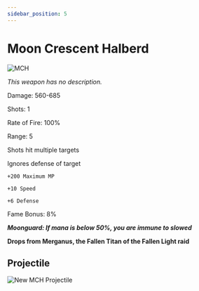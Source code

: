 ```yaml
---
sidebar_position: 5
---
```


# Moon Crescent Halberd

![MCH](https://vwiki.valorserver.com/api/item/picture/moon%20crescent%20halberd)

<i>This weapon has no description.</i>

Damage: 560-685

Shots: 1

Rate of Fire: 100%

Range: 5

Shots hit multiple targets

Ignores defense of target

    +200 Maximum MP
    
    +10 Speed
    
    +6 Defense

Fame Bonus: 8%

***Moonguard: If mana is below 50%, you are immune to slowed***

**Drops from Merganus, the Fallen Titan of the Fallen Light raid**

## Projectile

![New MCH Projectile](https://i.imgur.com/7CCYKjx.png)
